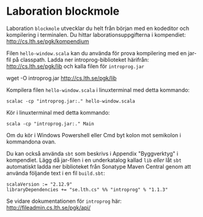 # Laboration blockmole

Laboration `blockmole` utvecklar du helt från början med en kodeditor och kompilering i terminalen. Du hittar laborationsuppgifterna i kompendiet:
http://cs.lth.se/pgk/kompendium

Filen `hello-window.scala` kan du använda för prova kompilering med en jar-fil på classpath.
Ladda ner introprog-biblioteket härifrån: http://cs.lth.se/pgk/lib och kalla filen för `introprog.jar`

  wget -O introprog.jar http://cs.lth.se/pgk/lib

Kompilera filen `hello-window.scala` i linuxterminal med detta kommando:

    scalac -cp "introprog.jar:." hello-window.scala

Kör i linuxterminal med detta kommando:

    scala -cp "introprog.jar:." Main

Om du kör i Windows Powershell eller Cmd byt kolon mot semikolon i kommandona ovan.

Du kan också använda `sbt` som beskrivs i Appendix "Byggverktyg" i kompendiet. Lägg då jar-filen i en underkatalog kallad `lib` *eller* låt `sbt` automatiskt ladda ner biblioteket från Sonatype Maven Central genom att använda följande text i en fil `build.sbt`:

    scalaVersion := "2.12.9"
    libraryDependencies += "se.lth.cs" %% "introprog" % "1.1.3"

Se vidare dokumentationen för `introprog` här: http://fileadmin.cs.lth.se/pgk/api/

